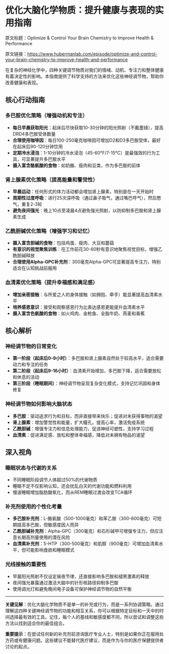 # 优化大脑化学物质：提升健康与表现的实用指南

原文标题：Optimize & Control Your Brain Chemistry to Improve Health & Performance

原文链接：https://www.hubermanlab.com/episode/optimize-and-control-your-brain-chemistry-to-improve-health-and-performance

<YouTube videoId="T65RDBiB5Hs" />

在复杂的神经化学中，四种关键调节物质对我们的情绪、动机、专注力和整体健康有着决定性的影响。本指南提供了科学支持的方法来优化这些神经调节物，帮助你改善健康和表现。

## 核心行动指南

### 多巴胺优化策略（增强动机和专注）
* **每日早晨获取阳光**：起床后尽快获取10-30分钟的阳光照射（不戴墨镜），提高DRD4多巴胺受体数量
* **合理使用咖啡因**：每日100-250毫克咖啡因可增加D2和D3多巴胺受体，最好在起床后90-120分钟饮用
* **定期冷水浸泡**：1-10分钟的冷水浸泡（45-60°F/7-15°C）是最强效的行为工具，可显著提升多巴胺水平
* **摄入富含酪氨酸的食物**：如奶酪、瘦肉和豆类，作为多巴胺的前体

### 肾上腺素优化策略（提高能量和警觉性）
* **早晨运动**：任何形式的体力活动都会增加肾上腺素，特别是在一天开始时
* **周期性过度呼吸**：进行25次深呼吸（通过鼻子吸气，通过嘴巴呼气），然后憋气，重复2-3轮
* **避免夜间强光**：晚上10点至凌晨4点避免强光照射，以防抑制多巴胺和肾上腺素生成

### 乙酰胆碱优化策略（增强学习和记忆）
* **摄入富含胆碱的食物**：包括鸡蛋、瘦肉、大豆和蘑菇
* **有意识的视觉聚焦训练**：在工作前花30-60秒有意识地聚焦视觉目标，增强乙酰胆碱释放
* **合理使用Alpha-GPC补充剂**：300毫克Alpha-GPC可显著提高专注力，特别适合在认知挑战前服用

### 血清素优化策略（提升幸福感和满足感）
* **增加亲密接触**：与所爱之人的身体接触（如拥抱、牵手）能显著提高血清素水平
* **培养感恩意识**：接受和观察感恩行为比表达感恩更能提升血清素水平
* **摄入富含色氨酸的食物**：如火鸡肉、金枪鱼、全脂牛奶、燕麦和香蕉

## 核心解析

### 神经调节物的日常变化
* **第一阶段（起床后0-9小时）**：多巴胺和肾上腺素自然处于较高水平，适合需要动力和专注的任务
* **第二阶段（起床后9-16小时）**：血清素开始增加，多巴胺下降，适合需要放松和休息的活动
* **第三阶段（睡眠期间）**：神经调节物呈现复杂变化模式，支持记忆巩固和身体修复

### 神经调节物如何影响大脑状态
* **多巴胺**：驱动追求行为和目标，而非直接带来快乐；促进对未获得事物的渴望
* **肾上腺素**：增加警觉性和能量，扩大瞳孔，提高心率，激活免疫系统
* **乙酰胆碱**：增强专注力和信息处理能力，促进神经可塑性，支持学习过程
* **血清素**：促进满足感、放松和整体幸福感，降低对未拥有物品的渴望

## 深入视角

### 睡眠状态与代谢的关系
* 不同睡眠阶段调节人体超过50%的代谢物质
* 睡眠不足不仅影响认知，还会扰乱白天的代谢功能和燃料利用
* 慢波睡眠增加脂肪酸氧化，而从REM睡眠过渡会改变TCA循环

### 补充剂使用的个性化考量
* **多巴胺补充剂**：L-酪氨酸（500-1000毫克）和苯乙胺（300-600毫克）可短期提高多巴胺，但敏感度因人而异
* **乙酰胆碱补充剂**：Alpha-GPC（300毫克）和石杉碱甲可增强专注力，但应注意长期高剂量使用的潜在风险
* **血清素补充剂**：5-HTP（300-500毫克）和肌醇（900毫克）可增加血清素水平，但可能影响食欲和睡眠模式

### 光线接触的重要性
* 早晨阳光照射不仅设定昼夜节律，还直接影响多巴胺和褪黑激素的释放
* 夜间强光暴露通过激活大脑中的针形核路径抑制多巴胺
* 使用调光灯和避免晚间电子设备可保护神经调节物的自然平衡

---

**关键见解**：优化大脑化学物质不是单一的补充或行为，而是一系列协调策略。通过理解这四种关键神经调节物的功能和相互关系，你可以根据特定目标和一天中的时间选择最有效的工具。记住，每个人的基线和敏感度都不同，所以尝试和调整这些方法以找到适合你的最佳组合。

**重要提示**：在尝试任何新的补充剂前咨询医疗专业人士，特别是如果你正在服用处方药或有健康问题。这些建议不能替代医疗建议，而是作为与你的医疗保健提供者讨论的起点。
